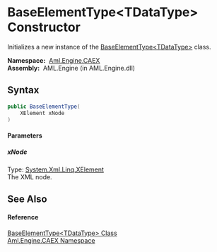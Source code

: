 BaseElementType&lt;TDataType> Constructor
=========================================
Initializes a new instance of the [BaseElementType&lt;TDataType>][1] class.

  **Namespace:**  [Aml.Engine.CAEX][2]  
  **Assembly:**  AML.Engine (in AML.Engine.dll)

Syntax
------

```csharp
public BaseElementType(
	XElement xNode
)
```

#### Parameters

##### *xNode*
Type: [System.Xml.Linq.XElement][3]  
The XML node.


See Also
--------

#### Reference
[BaseElementType&lt;TDataType> Class][1]  
[Aml.Engine.CAEX Namespace][2]  

[1]: README.md
[2]: ../README.md
[3]: https://docs.microsoft.com/dotnet/api/system.xml.linq.xelement
[4]: https://www.automationml.org
[5]: ../../icons/logoShade.png